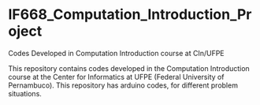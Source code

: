 # IF668_Computation_Introduction_Project

Codes Developed in Computation Introduction course at CIn/UFPE

This repository contains codes developed in the Computation Introduction course at the Center for Informatics at UFPE (Federal University of Pernambuco). This repository has arduino codes, for different problem situations.
